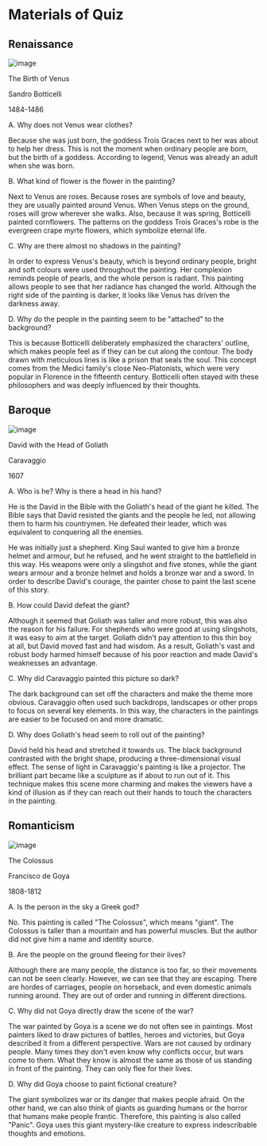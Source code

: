 # Materials of Quiz

## Renaissance
 ![image](https://user-images.githubusercontent.com/78802441/114895681-48b84c80-9e42-11eb-91cb-922057f81ae3.png)

The Birth of Venus

Sandro Botticelli

1484-1486 

A. Why does not Venus wear clothes?

Because she was just born, the goddess Trois Graces next to her was about to help her dress. This is not the moment when ordinary people are born, but the birth of a goddess. According to legend, Venus was already an adult when she was born.

B. What kind of flower is the flower in the painting?

Next to Venus are roses. Because roses are symbols of love and beauty, they are usually painted around Venus. When Venus steps on the ground, roses will grow wherever she walks. Also, because it was spring, Botticelli painted cornflowers. The patterns on the goddess Trois Graces's robe is the evergreen crape myrte flowers, which symbolize eternal life.

C. Why are there almost no shadows in the painting?

In order to express Venus's beauty, which is beyond ordinary people, bright and soft colours were used throughout the painting. Her complexion reminds people of pearls, and the whole person is radiant. This painting allows people to see that her radiance has changed the world. Although the right side of the painting is darker, it looks like Venus has driven the darkness away.

D. Why do the people in the painting seem to be "attached" to the background?

This is because Botticelli deliberately emphasized the characters' outline, which makes people feel as if they can be cut along the contour. The body drawn with meticulous lines is like a prison that seals the soul. This concept comes from the Medici family's close Neo-Platonists, which were very popular in Florence in the fifteenth century. Botticelli often stayed with these philosophers and was deeply influenced by their thoughts.


## Baroque
 ![image](https://user-images.githubusercontent.com/78802441/114896477-f3306f80-9e42-11eb-8262-90277035f9ab.png)

David with the Head of Goliath

Caravaggio

1607

A. Who is he? Why is there a head in his hand?

He is the David in the Bible with the Goliath's head of the giant he killed. The Bible says that David resisted the giants and the people he led, not allowing them to harm his countrymen. He defeated their leader, which was equivalent to conquering all the enemies. 

He was initially just a shepherd. King Saul wanted to give him a bronze helmet and armour, but he refused, and he went straight to the battlefield in this way. His weapons were only a slingshot and five stones, while the giant wears armour and a bronze helmet and holds a bronze war and a sword. In order to describe David's courage, the painter chose to paint the last scene of this story.

B. How could David defeat the giant?

Although it seemed that Goliath was taller and more robust, this was also the reason for his failure. For shepherds who were good at using slingshots, it was easy to aim at the target. Goliath didn't pay attention to this thin boy at all, but David moved fast and had wisdom. As a result, Goliath's vast and robust body harmed himself because of his poor reaction and made David's weaknesses an advantage. 

C. Why did Caravaggio painted this picture so dark?

The dark background can set off the characters and make the theme more obvious. Caravaggio often used such backdrops, landscapes or other props to focus on several key elements. In this way, the characters in the paintings are easier to be focused on and more dramatic.

D. Why does Goliath's head seem to roll out of the painting?

David held his head and stretched it towards us. The black background contrasted with the bright shape, producing a three-dimensional visual effect. The sense of light in Caravaggio's painting is like a projector. The brilliant part became like a sculpture as if about to run out of it. This technique makes this scene more charming
and makes the viewers have a kind of illusion as if they can reach out their hands to touch the characters in the painting.


## Romanticism
 ![image](https://user-images.githubusercontent.com/78802441/114896923-55897000-9e43-11eb-9e86-7fac9a84207d.png)

The Colossus

Francisco de Goya

1808-1812

A. Is the person in the sky a Greek god?

No. This painting is called "The Colossus", which means "giant". The Colossus is taller than a mountain and has powerful muscles. But the author did not give him a name and identity source.

B. Are the people on the ground fleeing for their lives?

Although there are many people, the distance is too far, so their movements can not be seen clearly. However, we can see that they are escaping. There are hordes of carriages, people on horseback, and even domestic animals running around. They are out of order and running in different directions.


C. Why did not Goya directly draw the scene of the war?

The war painted by Goya is a scene we do not often see in paintings. Most painters liked to draw pictures of battles, heroes and victories, but Goya described it from a different perspective. Wars are not caused by ordinary people. Many times they don't even know why conflicts occur, but wars come to them. What they know is almost the same as those of us standing in front of the painting. They can only flee for their lives.

D. Why did Goya choose to paint fictional creature?

The giant symbolizes war or its danger that makes people afraid. On the other hand, we can also think of giants as guarding humans or the horror that humans make people frantic. Therefore, this painting is also called "Panic". Goya uses this giant mystery-like creature to express indescribable thoughts and emotions.



